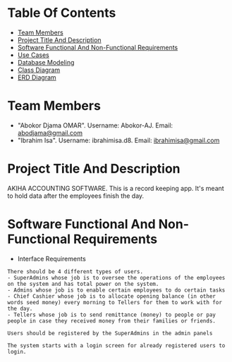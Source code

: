 # Table Of Contents

* [Team Members](#team-members)
* [Project Title And Description](#project-title-and-description)
* [Software Functional And Non-Functional Requirements](#software-non-functional-and-functional-requirements)
* [Use Cases](#use-cases)
* [Database Modeling](#database-modeling)
* [Class Diagram](#class-diagram)
* [ERD Diagram](#ERD-diagram)

# Team Members
* "Abokor Djama OMAR". Username: Abokor-AJ. Email: <abodjama@gmail.com>
* "Ibrahim Isa". Username: ibrahimisa.d8. Email: <ibrahimisa@gmail.com>

# Project Title And Description

AKIHA ACCOUNTING SOFTWARE.
This is a record keeping app. It's meant to hold data after the employees finish the day.

# Software Functional And Non-Functional Requirements
* Interface Requirements
```
There should be 4 different types of users.
- SuperAdmins whose job is to oversee the operations of the employees on the system and has total power on the system.
- Admins whose job is to enable certain employees to do certain tasks
- Chief Cashier whose job is to allocate opening balance (in other words seed money) every morning to Tellers for them to work with for the day.
- Tellers whose job is to send remittance (money) to people or pay people in case they received money from their families or friends.
```
```
Users should be registered by the SuperAdmins in the admin panels
```
```
The system starts with a login screen for already registered users to login.
```
```

```
